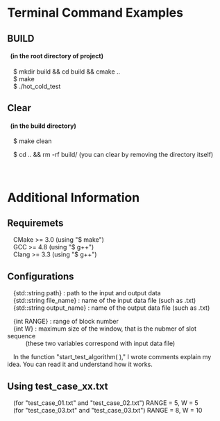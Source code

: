 # Terminal Command Examples
## BUILD
#### &ensp;(in the root directory of project)  
&emsp;$ mkdir build && cd build && cmake ..     
&emsp;$ make    
&emsp;$ ./hot_cold_test    

## Clear
#### &ensp;(in the build directory)
&emsp;$ make clean    

&emsp;$ cd .. && rm -rf build/  (you can clear by removing the directory itself)    
&emsp;    
&emsp;    

# Additional Information
## Requiremets
&emsp;CMake >= 3.0 (using "$ make")    
&emsp;GCC >= 4.8 (using "$ g++")    
&emsp;Clang >= 3.3 (using "$ g++")    

## Configurations
&emsp;{std::string path}        : path to the input and output data    
&emsp;{std::string file_name}   : name of the input data file (such as .txt)    
&emsp;{std::string output_name} : name of the output data file (such as .txt)    

&emsp;{int RANGE} : range of block number    
&emsp;{int W}     : maximum size of the window, that is the nubmer of slot sequence    
&emsp;&emsp;&emsp;(these two variables correspond with input data file)    

&emsp;In the function "start_test_algorithm( )," I wrote comments explain my idea. You can read it and understand how it works.    

## Using test_case_xx.txt
&emsp;(for "test_case_01.txt" and "test_case_02.txt") RANGE = 5, W =  5    
&emsp;(for "test_case_03.txt" and "test_case_03.txt") RANGE = 8, W = 10    
